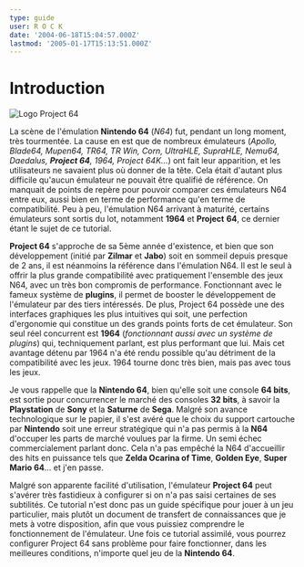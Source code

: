 ```yaml
---
type: guide
user: R O C K
date: '2004-06-18T15:04:57.000Z'
lastmod: '2005-01-17T15:13:51.000Z'
---
```


# Introduction

![Logo Project 64](/emulators/project64/configure/pj64.gif)

La scène de l'émulation **Nintendo 64** (_N64_) fut, pendant un long moment, très tourmentée. La cause en est que de nombreux émulateurs (_Apollo, Blade64, Mupen64, TR64, TR Win, Corn, UltraHLE, SupraHLE, Nemu64, Daedalus, **Project 64**, 1964, Project 64K..._) ont fait leur apparition, et les utilisateurs ne savaient plus où donner de la tête. Cela était d'autant plus difficile qu'aucun émulateur ne pouvait être qualifié de référence. On manquait de points de repère pour pouvoir comparer ces émulateurs N64 entre eux, aussi bien en terme de performance qu'en terme de compatibilité. Peu à peu, l'émulation N64 arrivant à maturité, certains émulateurs sont sortis du lot, notamment **1964** et **Project** **64**, ce dernier étant le sujet de ce tutorial.

**Project 64** s'approche de sa 5ème année d'existence, et bien que son développement (initié par **Zilmar** et **Jabo**) soit en sommeil depuis presque de 2 ans, il est néanmoins la référence dans l'émulation N64\. Il est le seul à offrir la plus grande compatibilité avec pratiquement l'ensemble des jeux N64, avec un très bon compromis de performance. Fonctionnant avec le fameux système de **plugins**, il permet de booster le développement de l'émulateur par des tiers intéressés. De plus, Project 64 possède une des interfaces graphiques les plus intuitives qui soit, une perfection d'ergonomie qui constitue un des grands points forts de cet émulateur. Son seul réel concurrent est **1964** (_fonctionnant aussi avec un système de plugins_) qui, techniquement parlant, est plus performant que lui. Mais cet avantage détenu par 1964 n'a été rendu possible qu'au détriment de la compatibilité avec les jeux. 1964 tourne donc très bien, mais pas avec tous les jeux.

Je vous rappelle que la **Nintendo 64**, bien qu'elle soit une console **64 bits**, est sortie pour concurrencer le marché des consoles **32 bits**, à savoir la **Playstation** de **Sony** et la **Saturne** de **Sega**. Malgré son avance technologique sur le papier, il s'est avéré que le choix du support cartouche par **Nintendo** soit une erreur stratégique qui n'a pas permis à la **N64** d'occuper les parts de marché voulues par la firme. Un semi échec commercialement parlant donc. Cela n'a pas empêché la N64 d'accueillir des hits en puissance tels que **Zelda Ocarina of Time**, **Golden Eye**, **Super Mario 64**... et j'en passe. 

Malgré son apparente facilité d'utilisation, l'émulateur **Project 64** peut s'avérer très fastidieux à configurer si on n'a pas saisi certaines de ses subtilités. Ce tutorial n'est donc pas un guide spécifique pour jouer à un jeu particulier, mais plutôt un document de transfert de connaissances que je mets à votre disposition, afin que vous puissiez comprendre le fonctionnement de l'émulateur. Une fois ce tutorial assimilé, vous pourrez configurer Project 64 sans problème pour faire fonctionner, dans les meilleures conditions, n'importe quel jeu de la **Nintendo 64**.